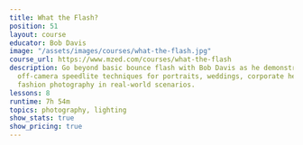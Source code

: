 ```yaml
---
title: What the Flash?
position: 51
layout: course
educator: Bob Davis
image: "/assets/images/courses/what-the-flash.jpg"
course_url: https://www.mzed.com/courses/what-the-flash
description: Go beyond basic bounce flash with Bob Davis as he demonstrates advanced
  off-camera speedlite techniques for portraits, weddings, corporate headshots, and
  fashion photography in real-world scenarios.
lessons: 8
runtime: 7h 54m
topics: photography, lighting
show_stats: true
show_pricing: true
---
```



